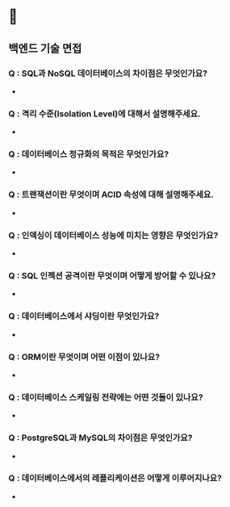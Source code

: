 # 💯 
## 백엔드 기술 면접

### Q : SQL과 NoSQL 데이터베이스의 차이점은 무엇인가요?
 - 
### Q : 격리 수준(Isolation Level)에 대해서 설명해주세요.
 - 
### Q : 데이터베이스 정규화의 목적은 무엇인가요?
 - 
### Q : 트랜잭션이란 무엇이며 ACID 속성에 대해 설명해주세요.
 - 
### Q : 인덱싱이 데이터베이스 성능에 미치는 영향은 무엇인가요?
 - 
### Q : SQL 인젝션 공격이란 무엇이며 어떻게 방어할 수 있나요?
 - 
### Q : 데이터베이스에서 샤딩이란 무엇인가요?
 - 
### Q : ORM이란 무엇이며 어떤 이점이 있나요?
 - 
### Q : 데이터베이스 스케일링 전략에는 어떤 것들이 있나요?
 - 
### Q : PostgreSQL과 MySQL의 차이점은 무엇인가요?
 - 
### Q : 데이터베이스에서의 레플리케이션은 어떻게 이루어지나요?
 - 